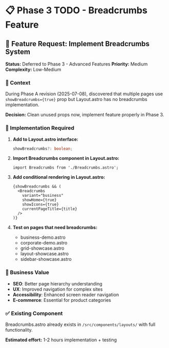 # 📋 Phase 3 TODO - Breadcrumbs Feature

## 🎯 Feature Request: Implement Breadcrumbs System

**Status:** Deferred to Phase 3 - Advanced Features
**Priority:** Medium
**Complexity:** Low-Medium

### 📍 Context

During Phase A revision (2025-07-08), discovered that multiple pages use `showBreadcrumbs={true}` prop but Layout.astro has no breadcrumbs implementation.

**Decision:** Clean unused props now, implement feature properly in Phase 3.

### 🔧 Implementation Required

1. **Add to Layout.astro interface:**

   ```typescript
   showBreadcrumbs?: boolean;
   ```

2. **Import Breadcrumbs component in Layout.astro:**

   ```astro
   import Breadcrumbs from './Breadcrumbs.astro';
   ```

3. **Add conditional rendering in Layout.astro:**

   ```astro
   {showBreadcrumbs && (
     <Breadcrumbs 
       variant="business"
       showHome={true}
       showIcons={true}
       currentPageTitle={title}
     />
   )}
   ```

4. **Test on pages that need breadcrumbs:**
   - business-demo.astro
   - corporate-demo.astro  
   - grid-showcase.astro
   - layout-showcase.astro
   - sidebar-showcase.astro

### 🎯 Business Value

- **SEO**: Better page hierarchy understanding
- **UX**: Improved navigation for complex sites
- **Accessibility**: Enhanced screen reader navigation
- **E-commerce**: Essential for product categories

### ✅ Existing Component

Breadcrumbs.astro already exists in `/src/components/layouts/` with full functionality.

**Estimated effort:** 1-2 hours implementation + testing
